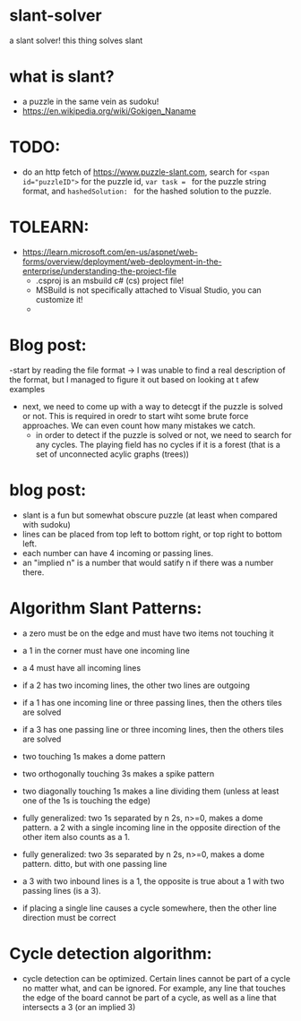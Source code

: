 # slant-solver
 a slant solver! this thing solves slant

# what is slant?
- a puzzle in the same vein as sudoku!
- https://en.wikipedia.org/wiki/Gokigen_Naname

# TODO: 
- do an http fetch of https://www.puzzle-slant.com, search for `<span id="puzzleID">` for the puzzle id, `var task = ` for the puzzle string format, and `hashedSolution: ` for the hashed solution to the puzzle. 


# TOLEARN:
- https://learn.microsoft.com/en-us/aspnet/web-forms/overview/deployment/web-deployment-in-the-enterprise/understanding-the-project-file
  - .csproj is an msbuild c# (cs) project file!
  - MSBuild is not specifically attached to Visual Studio, you can customize it!
  -  

      
# Blog post:
  -start by reading the file format -> I was unable to find a real description of the format, but I managed to figure it out based on looking at t afew examples
  - next, we need to come up with a way to detecgt if the puzzle is solved or not. This is required in oredr to start wiht some brute force approaches. We can even count how many mistakes we catch.
    - in order to detect if the puzzle is solved or not, we need to search for any cycles. The playing field has no cycles if it is a forest (that is a set of unconnected acylic graphs (trees))

# blog post:
- slant is a fun but somewhat obscure puzzle (at least when compared with sudoku)
- lines can be placed from top left to bottom right, or top right to bottom left.
- each number can have 4 incoming or passing lines.
- an "implied n" is a number that would satify n if there was a number there.

# Algorithm Slant Patterns:
- a zero must be on the edge and must have two items not touching it
- a 1 in the corner must have one incoming line
- a 4 must have all incoming lines

- if a 2 has two incoming lines, the other two lines are outgoing
- if a 1 has one incoming line or three passing lines, then the others tiles are solved
- if a 3 has one passing line or three incoming lines, then the others tiles are solved

- two touching 1s makes a dome pattern
- two orthogonally touching 3s makes a spike pattern
- two diagonally touching 1s makes a line dividing them (unless at least one of the 1s is touching the edge)

- fully generalized: two 1s separated by n 2s, n>=0, makes a dome pattern. a 2 with a single incoming line in the opposite direction of the other item also counts as a 1. 
- fully generalized: two 3s separated by n 2s, n>=0, makes a dome pattern. ditto, but with one passing line
- a 3 with two inbound lines is a 1, the opposite is true about a 1 with two passing lines (is a 3).

- if placing a single line causes a cycle somewhere, then the other line direction must be correct

# Cycle detection algorithm:
- cycle detection can be optimized. Certain lines cannot be part of a cycle no matter what, and can be ignored. For example, any line that touches the edge of the board cannot be part of a cycle, as well as a line that intersects a 3 (or an implied 3)
